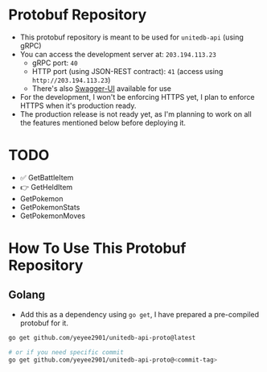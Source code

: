 # Protobuf Repository

- This protobuf repository is meant to be used for `unitedb-api` (using gRPC)
- You can access the development server at: `203.194.113.23`
  - gRPC port: `40`
  - HTTP port (using JSON-REST contract): `41` (access using `http://203.194.113.23`)
  - There's also [Swagger-UI](http://203.194.113.23:41/swagger-ui) available for use
- For the development, I won't be enforcing HTTPS yet, I plan to enforce HTTPS when it's production ready.
- The production release is not ready yet, as I'm planning to work on all the
  features mentioned below before deploying it.

# TODO

- ✅ GetBattleItem
- 👉 GetHeldItem
- GetPokemon
- GetPokemonStats
- GetPokemonMoves

# How To Use This Protobuf Repository

## Golang

- Add this as a dependency using `go get`, I have prepared a pre-compiled protobuf for it.

```bash
go get github.com/yeyee2901/unitedb-api-proto@latest

# or if you need specific commit
go get github.com/yeyee2901/unitedb-api-proto@<commit-tag>
```
